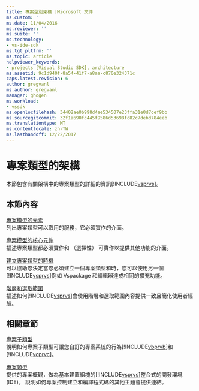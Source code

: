 ```yaml
---
title: 專案型別架構 |Microsoft 文件
ms.custom: ''
ms.date: 11/04/2016
ms.reviewer: ''
ms.suite: ''
ms.technology:
- vs-ide-sdk
ms.tgt_pltfrm: ''
ms.topic: article
helpviewer_keywords:
- projects [Visual Studio SDK], architecture
ms.assetid: 9c1d940f-8a54-41f7-a8aa-c870e324371c
caps.latest.revision: 6
author: gregvanl
ms.author: gregvanl
manager: ghogen
ms.workload:
- vssdk
ms.openlocfilehash: 34402ae0b998d4ae534507e23ffa31e0d7cef9bb
ms.sourcegitcommit: 32f1a690fc445f9586d53698fc82c7debd784eeb
ms.translationtype: MT
ms.contentlocale: zh-TW
ms.lasthandoff: 12/22/2017
---
```

# <a name="project-types-architecture"></a>專案類型的架構
本節包含有關架構中的專案類型的詳細的資訊[!INCLUDE[vsprvs](../../code-quality/includes/vsprvs_md.md)]。  
  
## <a name="in-this-section"></a>本節內容  
 [專案模型的元素](../../extensibility/internals/elements-of-a-project-model.md)  
 列出專案類型可以取用的服務，它必須實作的介面。  
  
 [專案模型的核心元件](../../extensibility/internals/project-model-core-components.md)  
 描述專案類型都必須實作和 （選擇性） 可實作以提供其他功能的介面。  
  
 [建立專案類型的時機](../../extensibility/internals/when-to-create-project-types.md)  
 可以協助您決定當您必須建立一個專案類型和時，您可以使用另一個[!INCLUDE[vsprvs](../../code-quality/includes/vsprvs_md.md)]例如 Vspackage 和編輯器達成相同的擴充功能。  
  
 [階層和選取範圍](../../extensibility/internals/hierarchies-and-selection.md)  
 描述如何[!INCLUDE[vsprvs](../../code-quality/includes/vsprvs_md.md)]會使用階層和選取範圍內容提供一致且簡化使用者經驗。  
  
## <a name="related-sections"></a>相關章節  
 [專案子類型](../../extensibility/internals/project-subtypes.md)  
 說明如何專案子類型可讓您自訂的專案系統的行為[!INCLUDE[vbprvb](../../code-quality/includes/vbprvb_md.md)]和[!INCLUDE[vcprvc](../../code-quality/includes/vcprvc_md.md)]。  
  
 [專案類型](../../extensibility/internals/project-types.md)  
 提供的專案概觀，做為基本建置組塊的[!INCLUDE[vsprvs](../../code-quality/includes/vsprvs_md.md)]整合式的開發環境 (IDE)。 說明如何專案控制建立和編譯程式碼的其他主題會提供連結。